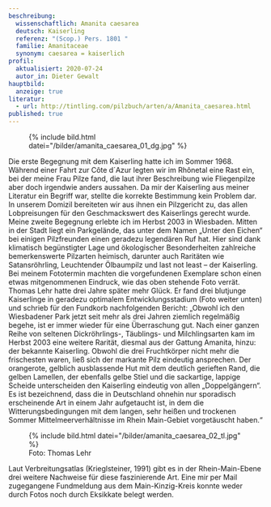 ```yaml
---
beschreibung:
  wissenschaftlich: Amanita caesarea
  deutsch: Kaiserling
  referenz: "(Scop.) Pers. 1801 "
  familie: Amanitaceae
  synonym: caesarea = kaiserlich
profil:
  aktualisiert: 2020-07-24
  autor_in: Dieter Gewalt
hauptbild:
  anzeige: true
literatur:
  - url: http://tintling.com/pilzbuch/arten/a/Amanita_caesarea.html
published: true
---
```

<figure class="standard">
  {% include bild.html datei="/bilder/amanita_caesarea_01_dg.jpg" %}
</figure>

Die erste Begegnung mit dem Kaiserling hatte ich im Sommer 1968. Während einer Fahrt zur Côte d´Azur legten wir im Rhônetal eine Rast ein, bei der meine Frau Pilze fand, die laut ihrer Beschreibung wie Fliegenpilze aber doch irgendwie anders aussahen. Da mir der Kaiserling aus meiner Literatur ein Begriff war, stellte die korrekte Bestimmung kein Problem dar. In unserem Domizil bereiteten wir aus ihnen ein Pilzgericht zu, das allen Lobpreisungen für den Geschmackswert des Kaiserlings gerecht wurde.
Meine zweite Begegnung erlebte ich im Herbst 2003 in Wiesbaden. Mitten in der Stadt liegt ein Parkgelände, das unter dem Namen „Unter den Eichen“ bei einigen Pilzfreunden einen geradezu legendären Ruf hat. Hier sind dank klimatisch begünstigter Lage und ökologischer Besonderheiten zahlreiche bemerkenswerte Pilzarten heimisch, darunter auch Raritäten wie Satansröhrling, Leuchtender Ölbaumpilz und last not least – der Kaiserling. Bei meinem Fototermin machten die vorgefundenen Exemplare schon einen etwas mitgenommenen Eindruck, wie das oben stehende Foto verrät. Thomas Lehr hatte drei Jahre später mehr Glück. Er fand drei blutjunge Kaiserlinge in geradezu optimalem Entwicklungsstadium (Foto weiter unten) und schrieb für den Fundkorb nachfolgenden Bericht:
„Obwohl ich den Wiesbadener Park jetzt seit mehr als drei Jahren ziemlich regelmäßig begehe, ist er immer wieder für eine Überraschung gut. Nach einer ganzen Reihe von seltenen Dickröhrlings-, Täublings- und Milchlingsarten kam im Herbst 2003 eine weitere Rarität, diesmal aus der Gattung Amanita, hinzu: der bekannte Kaiserling. Obwohl die drei Fruchtkörper nicht mehr die frischesten waren, ließ sich der markante Pilz eindeutig ansprechen. Der orangerote, gelblich ausblassende Hut mit dem deutlich gerieften Rand, die gelben Lamellen, der ebenfalls gelbe Stiel und die sackartige, lappige Scheide unterscheiden den Kaiserling eindeutig von allen „Doppelgängern“. Es ist bezeichnend, dass die in Deutschland ohnehin nur sporadisch erscheinende Art in einem Jahr aufgetaucht ist, in dem die Witterungsbedingungen mit dem langen, sehr heißen und trockenen Sommer Mittelmeerverhältnisse im Rhein Main-Gebiet vorgetäuscht haben.“

<figure class="standard">
  {% include bild.html datei="/bilder/amanita_caesarea_02_tl.jpg" %}
  <figcaption>Foto: Thomas Lehr</figcaption>
</figure>

Laut Verbreitungsatlas (Krieglsteiner, 1991) gibt es in der Rhein-Main-Ebene drei weitere Nachweise für diese faszinierende Art. Eine mir per Mail zugegangene Fundmeldung aus dem Main-Kinzig-Kreis konnte weder durch Fotos noch durch Eksikkate belegt werden.